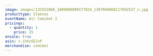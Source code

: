 ```yaml
---
image: images/132552860_1809800899177824_1307049668117692537_n.jpg
producttype: Sleeves
eventName: Air Comiket 2
pricings:
  - quantity: 1
    price: 25
onsale: true
asin: s-ihXcGEJvP
merchandise: comiket
---
```


